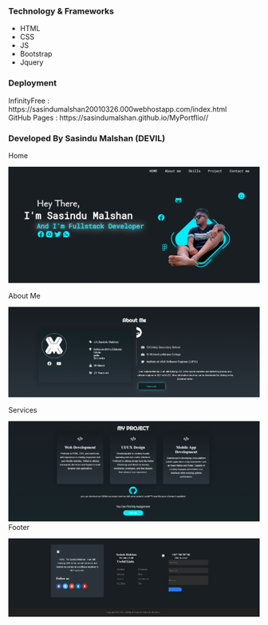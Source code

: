 <h3>Technology & Frameworks</h3>

<ul>
  <li>HTML</li>
  <li>CSS</li>
  <li>JS</li>
  <li>Bootstrap</li>
  <li>Jquery</li>
</ul>

<h3>Deployment</h3>
InfinityFree : https://sasindumalshan20010326.000webhostapp.com/index.html <br>
GitHub Pages : https://sasindumalshan.github.io/MyPortflio// <br>

<h3>Developed By Sasindu Malshan (DEVIL)</h3>

Home

![Desktop - 1](Screenshot%20(308).png)

About Me

![iPad mini 8 3 - 1](Screenshot%20(309).png)

Services

![iPhone 13 Pro Max - 1](Screenshot%20(310).png)
Footer

![MacBook Pro 14_ - 1](Screenshot%20(311).png)
